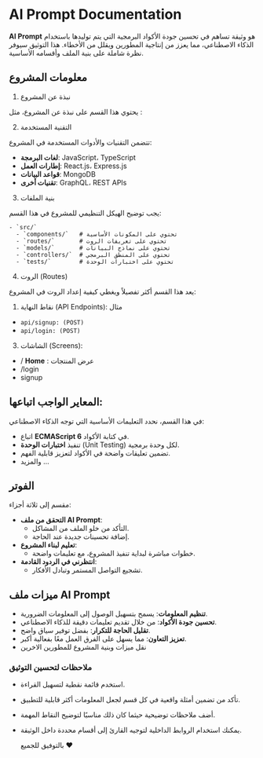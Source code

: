 
# AI Prompt Documentation

**AI Prompt** هو وثيقة تساهم في تحسين جودة الأكواد البرمجية التي يتم توليدها باستخدام الذكاء الاصطناعي، مما يعزز من إنتاجية المطورين ويقلل من الأخطاء. هذا التوثيق سيوفر نظرة شاملة على بنية الملف وأقسامه الأساسية.
## معلومات المشروع
1. نبذة عن المشروع

يحتوي هذا القسم على نبذة عن المشروع، مثل :


2. التقنية المستخدمة

تتضمن التقنيات والأدوات المستخدمة في المشروع:
- **لغات البرمجة**: JavaScript، TypeScript
- **إطارات العمل**: React.js، Express.js
- **قواعد البيانات**: MongoDB
- **تقنيات أخرى**: GraphQL، REST APIs

3. بنية الملفات

يجب توضيح الهيكل التنظيمي للمشروع في هذا القسم:
```
- `src/`  
  - `components/`   # تحتوي على المكونات الأساسية
  - `routes/`       # تحتوي على تعريفات الروت
  - `models/`       # تحتوي على نماذج البيانات
  - `controllers/`  # تحتوي على المنطق البرمجي
  - `tests/`        # تحتوي على اختبارات الوحدة
```

4. الروت (Routes)

يعد هذا القسم أكثر تفصيلاً ويغطي كيفية إعداد الروت في المشروع:

1. نقاط النهاية (API Endpoints): مثال
- `api/signup: (POST)`
- `api/login: (POST)`
3. الشاشات (Screens):
- /  **Home** : عرض المنتجات 
- /login 
- signup
 


## المعاير الواجب اتباعها:

في هذا القسم، نحدد التعليمات الأساسية التي توجه الذكاء الاصطناعي:
- اتباع **ECMAScript 6** في كتابة الأكواد.
- تنفيذ **اختبارات الوحدة** (Unit Testing) لكل وحدة برمجية.
- تضمين تعليقات واضحة في الأكواد لتعزيز قابلية الفهم.
- والمزيد ...

## الفوتر

مقسم إلى ثلاثة أجزاء:
- **التحقق من ملف AI Prompt**:
  - التأكد من خلو الملف من المشاكل.
  - إضافة تحسينات جديدة عند الحاجة.
- **تعليم لبناء المشروع**:
  - خطوات مباشرة لبداية تنفيذ المشروع، مع تعليمات واضحة.
- **انتظرني في الردود القادمة**:
  - تشجيع التواصل المستمر وتبادل الأفكار.

## ميزات ملف AI Prompt

- **تنظيم المعلومات**: يسمح بتسهيل الوصول إلى المعلومات الضرورية.
- **تحسين جودة الأكواد**: من خلال تقديم تعليمات دقيقة للذكاء الاصطناعي.
- **تقليل الحاجة للتكرار**: بفضل توفير سياق واضح.
- **تعزيز التعاون**: مما يسهل على الفرق العمل معًا بفعالية أكبر.
- نقل ميزات وبنية المشروع للمطورين الاخرين

### ملاحظات لتحسين التوثيق

- استخدم قائمة نقطية لتسهيل القراءة.
- تأكد من تضمين أمثلة واقعية في كل قسم لجعل المعلومات أكثر قابلية للتطبيق.
- أضف ملاحظات توضيحية حيثما كان ذلك مناسبًا لتوضيح النقاط المهمة.
- يمكنك استخدام الروابط الداخلية لتوجيه القارئ إلى أقسام محددة داخل الوثيقة.

  بالتوفيق للجميع ❤
